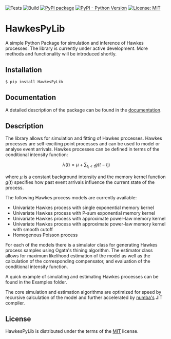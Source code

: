 ![Tests](https://github.com/Simbold/HawkesPyLib/actions/workflows/tests.yml/badge.svg?branch=Master)
![Build](https://github.com/Simbold/HawkesPyLib/actions/workflows/build.yml/badge.svg?branch=Master)
[![PyPI package](https://img.shields.io/pypi/v/HawkesPyLib?color=green&label=pypi%20package)](https://pypi.org/project/HawkesPyLib/)
[![PyPI - Python Version](https://img.shields.io/pypi/pyversions/HawkesPyLib)](https://www.python.org/downloads/)
[![License: MIT](https://img.shields.io/pypi/l/HawkesPyLib?color=blue)](https://opensource.org/licenses/MIT)

# HawkesPyLib
A simple Python Package for simulation and inference of Hawkes processes. The library is currently under active development. More methods and functionality will be introduced shortly.

## Installation

    $ pip install HawkesPyLib

## Documentation

A detailed description of the package can be found in the [documentation](https://simbold.github.io/HawkesPyLib/).

## Description
The library allows for simulation and fitting of Hawkes processes. Hawkes processes are self-exciting point processes and can be used to model or analyse event arrivals. Hawkes processes can be defined in terms of the conditional intensity function:

$$ \lambda(t) = \mu + \sum_{t_i < t} g(t-t_i) $$

where $\mu$ is a constant background intensity and the memory kernel function $g(t)$ specifies how past event arrivals influence the current state of the process. 

The following Hawkes process models are currently available:
- Univariate Hawkes process with single exponential memory kernel
- Univariate Hawkes process with P-sum exponential memory kernel
- Univariate Hawkes process with approximate power-law memory kernel
- Univariate Hawkes process with approximate power-law memory kernel with smooth cutoff
- Homogenous Poisson process

For each of the models there is a simulator class for generating Hawkes process samples using Ogata's thining algorithm.
The estimator class allows for maximum likelihood estimation of the model as well as the calculation of the corresponding compensator, and evaluation of the conditional intensity function.

A quick example of simulating and estimating Hawkes processes can be found in the Examples folder.

The core simulation and estimation algorithms are optimized for speed
by recursive calculation of the model and further accelerated by
[numba's](https://numba.pydata.org/) JIT compiler.

## License

HawkesPyLib is distributed under the terms of the [MIT](https://opensource.org/licenses/MIT) license.
